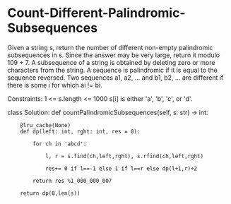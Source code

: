 # Count-Different-Palindromic-Subsequences

Given a string s, return the number of different non-empty palindromic subsequences in s. Since the answer may be very large, return it modulo 109 + 7.
A subsequence of a string is obtained by deleting zero or more characters from the string.
A sequence is palindromic if it is equal to the sequence reversed.
Two sequences a1, a2, ... and b1, b2, ... are different if there is some i for which ai != bi.

Constraints:
1 <= s.length <= 1000
s[i] is either 'a', 'b', 'c', or 'd'.

class Solution:
    def countPalindromicSubsequences(self, s: str) -> int:

        @lru_cache(None)
        def dp(left: int, rght: int, res = 0):

            for ch in 'abcd':

                l, r = s.find(ch,left,rght), s.rfind(ch,left,rght)
                
                res+= 0 if l==-1 else 1 if l==r else dp(l+1,r)+2

            return res %1_000_000_007

        return dp(0,len(s))
